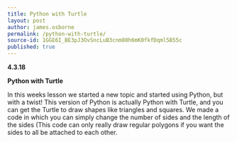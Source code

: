 ```yaml
---
title: Python with Turtle
layout: post
author: james.osborne
permalink: /python-with-turtle/
source-id: 1GGE6I_BE3pJ3OvSncLuB3cnm80h6mK0fkfDqml5B55c
published: true
---
```

**4.3.18**

**Python with Turtle**

In this weeks lesson we started a new topic and started using Python, but with a twist! This version of Python is actually Python with Turtle, and you can get the Turtle to draw shapes like triangles and squares. We made a code in which you can simply change the number of sides and the length of the sides (This code can only really draw regular polygons if you want the sides to all be attached to each other.

